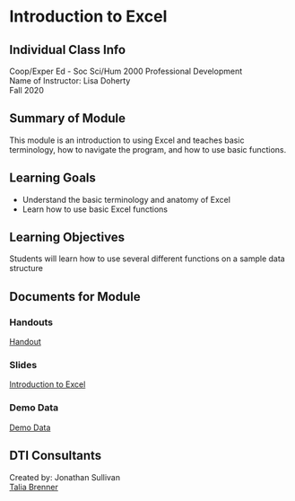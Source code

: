 # Introduction to Excel

## Individual Class Info
Coop/Exper Ed - Soc Sci/Hum 2000 Professional Development
<br>
Name of Instructor: Lisa Doherty
<br>
Fall 2020
<br>

## Summary of Module
This module is an introduction to using Excel and teaches basic terminology, how to navigate the program, and how to use basic functions.

## Learning Goals
- Understand the basic terminology and anatomy of Excel
- Learn how to use basic Excel functions

## Learning Objectives
Students will learn how to use several different functions on a sample data structure

## Documents for Module

### Handouts

[Handout](https://github.com/NULabNortheastern/digitalassignmentshowcase/blob/master/intro_excel/coop-fall2020-doherty/Handout.pdf)

### Slides

[Introduction to Excel](https://github.com/NULabNortheastern/digitalassignmentshowcase/blob/master/intro_excel/coop-fall2020-doherty/Slides.pdf)

### Demo Data

[Demo Data](https://github.com/NULabNortheastern/digitalassignmentshowcase/blob/master/intro_excel/coop-fall2020-doherty/Demo%20Data.xlsx)


## DTI Consultants
Created by:
Jonathan Sullivan <br>
[Talia Brenner](brenner.t@northeastern.edu)
